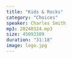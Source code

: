 ```yaml
---
title: "Kids & Rocks"
category: "Choices"
speaker: Charles Smith
mp3: 20240324.mp3
size: 45093309
duration: "31:18"
image: logo.jpg
---
```

